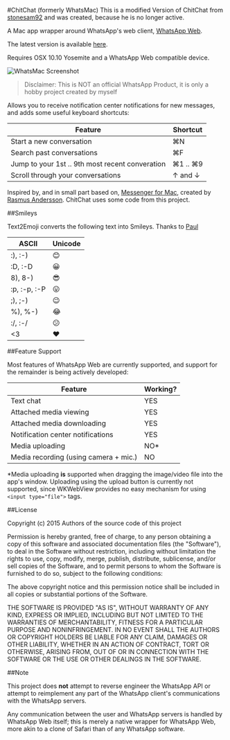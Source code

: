 #ChitChat (formerly WhatsMac)
This is a modified Version of ChitChat from [stonesam92](https://github.com/stonesam92/ChitChat) and was created, because he is no longer active.

A Mac app wrapper around WhatsApp's web client, [WhatsApp Web](https://web.whatsapp.com).

The latest version is available [here](https://github.com/Neo11/ChitChat/releases/latest).

Requires OSX 10.10 Yosemite and a WhatsApp Web compatible device.

![WhatsMac Screenshot](http://i.imgur.com/riXrTvx.jpg "WhatsMac Screenshot")

> Disclaimer: This is NOT an official WhatsApp Product, it is only a hobby project created by myself

Allows you to receive notification center notifications for new messages, and adds some useful keyboard shortcuts:

| Feature                                        | Shortcut  |
|------------------------------------------------|-----------|
| Start a new conversation                       | ⌘N        |
| Search past conversations                      | ⌘F        |
| Jump to your 1st .. 9th most recent converation| ⌘1 .. ⌘9  |
| Scroll through your conversations              | ↑ and ↓   |

Inspired by, and in small part based on, [Messenger for Mac](http://fbmacmessenger.rsms.me/), created by [Rasmus Andersson](https://twitter.com/rsms). ChitChat uses some code from this project.

##Smileys

Text2Emoji converts the following text into Smileys. Thanks to [Paul](https://github.com/c-o-m-m-a-n-d-e-r)

|ASCII        |Unicode|
|-------------|-------|
|:), :-)      |😊     |
|:D, :-D      |😀     |
|8), 8-)      |😎     |
|:p, :-p, :-P |😛     |
|;), ;-)      |😉     |
|%), %-)      |😂     |
|:/, :-/      |😕     |
|<3           |❤️     |

##Feature Support

Most features of WhatsApp Web are currently supported, and support for the remainder is being actively developed:

| Feature                                 | Working?  |
|-----------------------------------------|-----------|
| Text chat                               | YES       |
| Attached media viewing                  | YES       |
| Attached media downloading              | YES       |
| Notification center notifications       | YES       |
| Media uploading                         | NO\*      |
| Media recording (using camera + mic.)   | NO        |

\*Media uploading **is** supported when dragging the image/video file into the app's window. Uploading using the upload button is currently not supported, since WKWebView provides no easy mechanism for using `<input type="file">` tags.

##License


Copyright (c) 2015 Authors of the source code of this project

Permission is hereby granted, free of charge, to any person obtaining a copy of this software and associated documentation files (the "Software"), to deal in the Software without restriction, including without limitation the rights to use, copy, modify, merge, publish, distribute, sublicense, and/or sell copies of the Software, and to permit persons to whom the Software is furnished to do so, subject to the following conditions:

The above copyright notice and this permission notice shall be included in all copies or substantial portions of the Software.

THE SOFTWARE IS PROVIDED "AS IS", WITHOUT WARRANTY OF ANY KIND, EXPRESS OR IMPLIED, INCLUDING BUT NOT LIMITED TO THE WARRANTIES OF MERCHANTABILITY, FITNESS FOR A PARTICULAR PURPOSE AND NONINFRINGEMENT. IN NO EVENT SHALL THE AUTHORS OR COPYRIGHT HOLDERS BE LIABLE FOR ANY CLAIM, DAMAGES OR OTHER LIABILITY, WHETHER IN AN ACTION OF CONTRACT, TORT OR OTHERWISE, ARISING FROM, OUT OF OR IN CONNECTION WITH THE SOFTWARE OR THE USE OR OTHER DEALINGS IN THE SOFTWARE.

##Note

This project does **not** attempt to reverse engineer the WhatsApp API or attempt to reimplement any part of the WhatsApp client's communications with the WhatsApp servers.

Any communication between the user and WhatsApp servers is handled by WhatsApp Web itself; this is merely a native wrapper for WhatsApp Web, more akin to a clone of Safari than of any WhatsApp software.
